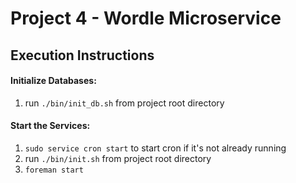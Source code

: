 # Project 4 - Wordle Microservice

## Execution Instructions

#### Initialize Databases:

1. run `./bin/init_db.sh` from project root directory

#### Start the Services:

1. `sudo service cron start` to start cron if it's not already running
2. run `./bin/init.sh` from project root directory
3. `foreman start`
